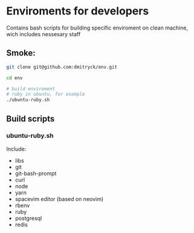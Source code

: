 # Enviroments for developers

Contains bash scripts for building specific enviroment on clean machine, wich includes nessesary staff

## Smoke:

```bash
git clone git@github.com:dmitryck/env.git

cd env

# build enviroment
# ruby in ubuntu, for example
./ubuntu-ruby.sh
```

## Build scripts

### ubuntu-ruby.sh

Include:
- libs
- git
- git-bash-prompt
- curl
- node
- yarn
- spacevim editor (based on neovim)
- rbenv
- ruby
- postgresql
- redis

